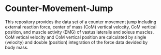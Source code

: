 # Counter-Movement-Jump
This repository provides the data set of a counter movement jump including external reaction force, center of mass (CoM) vertical velocity, CoM vertical position, and muscle activity (EMG) of vastus lateralis and soleus muscles.
CoM vetical velocity and CoM vertical position are calculated by single (velocity) and double (position) integration of the force data devided by body mass.
